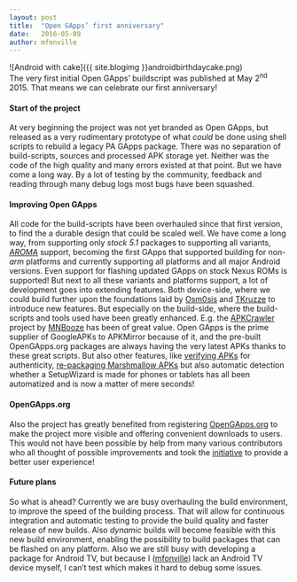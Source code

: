```yaml
---
layout: post
title:  "Open GApps’ first anniversary"
date:   2016-05-09
author: mfonville
---
```

<div markdown='1'>
![Android with cake]({{ site.blogimg }}androidbirthdaycake.png)
</div>
The very first initial Open GApps’ buildscript was published at May 2<sup>nd</sup> 2015. That means we can celebrate our first anniversary!

#### Start of the project
At very beginning the project was not yet branded as Open GApps, but released as a very rudimentary prototype of what *could* be done using shell scripts to rebuild a legacy PA GApps package. There was no separation of build-scripts, sources and processed APK storage yet. Neither was the code of the high quality and many errors existed at that point. But we have come a long way. By a lot of testing by the community, feedback and reading through many debug logs most bugs have been squashed.

#### Improving Open GApps
All code for the build-scripts have been overhauled since that first version, to find the a durable design that could be scaled well. We have come a long way, from supporting only *stock 5.1* packages to supporting all variants, *[AROMA](https://opengapps.org/blog/post/2015/12/04/an-aroma-developer-insight/)* support, becoming the first GApps that supported building for non-*arm* platforms and currently supporting all platforms and all major Android versions. Even support for flashing updated GApps on stock Nexus ROMs is supported!
But next to all these variants and platforms support, a lot of development goes into extending features. Both device-side, where we could build further upon the foundations laid by [Osm0sis](https://forum.xda-developers.com/member.php?u=4544860) and [TKruzze](https://forum.xda-developers.com/member.php?u=2777334) to introduce new features. But especially on the build-side, where the build-scripts and tools used have been greatly enhanced. E.g. the [APKCrawler](https://github.com/opengapps/apkcrawler) project by [MNBooze](https://github.com/nicholasbuse) has been of great value. Open GApps is the prime supplier of GoogleAPKs to APKMirror because of it, and the pre-built OpenGApps.org packages are always having the very latest APKs thanks to these great scripts.
But also other features, like [verifying APKs](https://opengapps.org/blog/post/2015/09/09/reliable-and-trusted-gapps/) for authenticity, [re-packaging Marshmallow APKs](https://opengapps.org/blog/post/2015/11/17/marshmallow-builds/) but also automatic detection whether a SetupWizard is made for phones or tablets has all been automatized and is now a matter of mere seconds!

#### OpenGApps.org
Also the project has greatly benefited from registering [OpenGApps.org](https://opengapps.org/) to make the project more visible and offering convenient downloads to users. This would not have been possible by help from many various contributors who all thought of possible improvements and took the [initiative](https://github.com/opengapps/opengapps.github.io/pulls?q=is%3Apr+is%3Aclosed) to provide a better user experience!

#### Future plans
So what is ahead? Currently we are busy overhauling the build environment, to improve the speed of the building process. That will allow for continuous integration and automatic testing to provide the build quality and faster release of new builds. Also *dynamic* builds will become feasible with this new build environment, enabling the possibility to build packages that can be flashed on any platform. Also we are still busy with developing a package for Android TV, but because I ([mfonville](https://github.com/mfonville)) lack an Android TV device myself, I can’t test which makes it hard to debug some issues.
